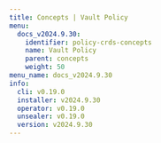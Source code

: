 ```yaml
---
title: Concepts | Vault Policy
menu:
  docs_v2024.9.30:
    identifier: policy-crds-concepts
    name: Vault Policy
    parent: concepts
    weight: 50
menu_name: docs_v2024.9.30
info:
  cli: v0.19.0
  installer: v2024.9.30
  operator: v0.19.0
  unsealer: v0.19.0
  version: v2024.9.30
---
```


